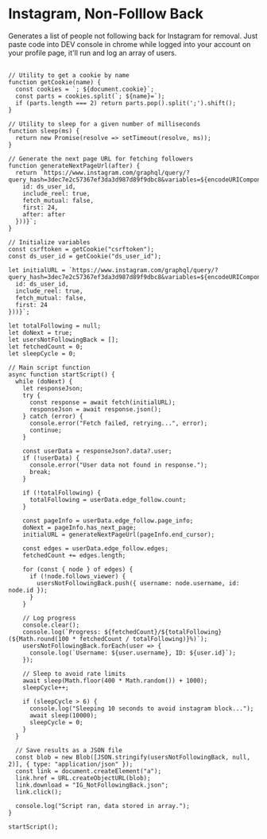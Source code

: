 # Instagram, Non-Folllow Back
Generates a list of people not following back for Instagram for removal.
Just paste code into DEV console in chrome while logged into your account on your profile page, it'll run and log an array of users.

<pre> <code>
// Utility to get a cookie by name
function getCookie(name) {
  const cookies = `; ${document.cookie}`;
  const parts = cookies.split(`; ${name}=`);
  if (parts.length === 2) return parts.pop().split(';').shift();
}

// Utility to sleep for a given number of milliseconds
function sleep(ms) {
  return new Promise(resolve => setTimeout(resolve, ms));
}

// Generate the next page URL for fetching followers
function generateNextPageUrl(after) {
  return `https://www.instagram.com/graphql/query/?query_hash=3dec7e2c57367ef3da3d987d89f9dbc8&variables=${encodeURIComponent(JSON.stringify({
    id: ds_user_id,
    include_reel: true,
    fetch_mutual: false,
    first: 24,
    after: after
  }))}`;
}

// Initialize variables
const csrftoken = getCookie("csrftoken");
const ds_user_id = getCookie("ds_user_id");

let initialURL = `https://www.instagram.com/graphql/query/?query_hash=3dec7e2c57367ef3da3d987d89f9dbc8&variables=${encodeURIComponent(JSON.stringify({
  id: ds_user_id,
  include_reel: true,
  fetch_mutual: false,
  first: 24
}))}`;

let totalFollowing = null;
let doNext = true;
let usersNotFollowingBack = [];
let fetchedCount = 0;
let sleepCycle = 0;

// Main script function
async function startScript() {
  while (doNext) {
    let responseJson;
    try {
      const response = await fetch(initialURL);
      responseJson = await response.json();
    } catch (error) {
      console.error("Fetch failed, retrying...", error);
      continue;
    }

    const userData = responseJson?.data?.user;
    if (!userData) {
      console.error("User data not found in response.");
      break;
    }

    if (!totalFollowing) {
      totalFollowing = userData.edge_follow.count;
    }

    const pageInfo = userData.edge_follow.page_info;
    doNext = pageInfo.has_next_page;
    initialURL = generateNextPageUrl(pageInfo.end_cursor);

    const edges = userData.edge_follow.edges;
    fetchedCount += edges.length;

    for (const { node } of edges) {
      if (!node.follows_viewer) {
        usersNotFollowingBack.push({ username: node.username, id: node.id });
      }
    }

    // Log progress
    console.clear();
    console.log(`Progress: ${fetchedCount}/${totalFollowing} (${Math.round(100 * fetchedCount / totalFollowing)}%)`);
    usersNotFollowingBack.forEach(user => {
      console.log(`Username: ${user.username}, ID: ${user.id}`);
    });

    // Sleep to avoid rate limits
    await sleep(Math.floor(400 * Math.random()) + 1000);
    sleepCycle++;

    if (sleepCycle > 6) {
      console.log("Sleeping 10 seconds to avoid instagram block...");
      await sleep(10000);
      sleepCycle = 0;
    }
  }

  // Save results as a JSON file
  const blob = new Blob([JSON.stringify(usersNotFollowingBack, null, 2)], { type: "application/json" });
  const link = document.createElement("a");
  link.href = URL.createObjectURL(blob);
  link.download = "IG_NotFollowingBack.json";
  link.click();

  console.log("Script ran, data stored in array.");
}

startScript();
</code> </pre>
